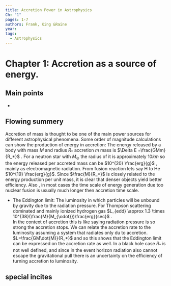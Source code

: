 ```yaml
---
title: Accretion Power in Astrophysics
Ch: "1"
pages: 1-7
authors: Frank, King &Raine
year: 
tags:
  - Astrophysics
---
```


# Chapter 1: Accretion as a source of energy.


## Main points
- 

## Flowing summery
Accretion of mass is thought to be one of the main power sources for different astrophysical phenomena.
Some order of magnitude calculations can show the production of energy in accretion:
The energy released by a body with mass $M$ and radius $R_*$ accretion $m$ mass is $\Delta E =\frac{GMm}{R_*}$ . For a neutron star with $M_\odot$  the radius of it is approximately $10km$ so the energy released per accreted mass can be $10^{20} \frac{erg}{g}$ , mainly as electromagnetic radiation. From fusion reaction  lets say H to He $10^{19} \frac{erg}{g}$.
Since $\frac{M}{R_*}$ is closely related to the energy production per unit mass, it is clear that denser objects yield better efficiency.
Also , in most cases the time scale of energy generation due too nuclear fusion is usually much longer then accretion time scale.
- The Eddington limit: The luminosity in which particles will be unbound by gravity due to the radiation pressure.
For Thompson scattering dominated and mainly ionized hydrogen gas $L_{edd} \approx 1.3 \times 10^{38}(\frac{M}{M_{\odot}})\frac{erg}{sec}$ .  
In the context of accretion this is like saying radiation pressure is so strong the accretion stops.
We can relate the accretion rate to the luminosity assuming a system that radiates only du to accretion.
$L=\frac{GM\dot{M}}{R_*}$  and so this shows that the Eddington limit can be expressed on the accretion rate as well.
In a black hole case $R_*$ is not well defined, and since in the event horizon radiation also cannot escape the gravitational pull there is an uncertainty on the efficiency of turning accretion to luminosity. 



## special incites


